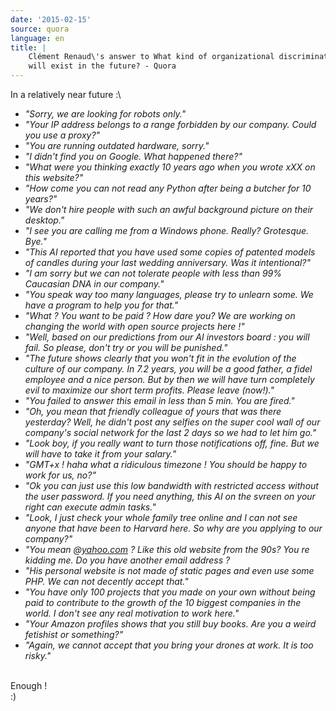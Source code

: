 ```yaml
---
date: '2015-02-15'
source: quora
language: en
title: |
    Clément Renaud\'s answer to What kind of organizational discrimination
    will exist in the future? - Quora
---
```


In a relatively near future :\

-   *\"Sorry, we are looking for robots only.\"*
-   *\"Your IP address belongs to a range forbidden by our company.
    Could you use a proxy?\"*
-   *\"You are running outdated hardware, sorry.\"*
-   *\"I didn\'t find you on Google. What happened there?\"*
-   *\"What were you thinking exactly 10 years ago when you wrote xXX on
    this website?\"*
-   *\"How come you can not read any Python after being a butcher for 10
    years?\"*
-   *\"We don\'t hire people with such an awful background picture on
    their desktop.\"*
-   *\"I see you are calling me from a Windows phone. Really? Grotesque.
    Bye.\"*
-   *\"This AI reported that you have used some copies of patented
    models of candles during your last wedding anniversary. Was it
    intentional?\"*
-   *\"I am sorry but we can not tolerate people with less than 99%
    Caucasian DNA in our company.\"*
-   *\"You speak way too many languages, please try to unlearn some. We
    have a program to help you for that.\"*
-   *\"What ? You want to be paid ? How dare you? We are working on
    changing the world with open source projects here !\"*
-   *\"Well, based on our predictions from our AI investors board : you
    will fail. So please, don\'t try or you will be punished.\"*
-   *\"The future shows clearly that you won\'t fit in the evolution of
    the culture of our company. In 7.2 years, you will be a good father,
    a fidel employee and a nice person. But by then we will have turn
    completely evil to maximize our short term profits. Please leave
    (now!).\"*
-   *\"You failed to answer this email in less than 5 min. You are
    fired.\"*
-   *\"Oh, you mean that friendly colleague of yours that was there
    yesterday? Well, he didn\'t post any selfies on the super cool wall
    of our company\'s social network for the last 2 days so we had to
    let him go.\"*
-   *\"Look boy, if you really want to turn those notifications off,
    fine. But we will have to take it from your salary.\"*
-   *\"GMT+x ! haha what a ridiculous timezone ! You should be happy to
    work for us, no?\"*
-   *\"Ok you can just use this low bandwidth with restricted access
    without the user password. If you need anything, this AI on the
    svreen on your right can execute admin tasks.\"*
-   *\"Look, I just check your whole family tree online and I can not
    see anyone that have been to Harvard here. So why are you applying
    to our company?\"*
-   *\"You mean @[yahoo.com](http://yahoo.com) ? Like this old website
    from the 90s? You re kidding me. Do you have another email address
    ?*
-   *\"His personal website is not made of static pages and even use
    some PHP. We can not decently accept that.\"*
-   *\"You have only 100 projects that you made on your own without
    being paid to contribute to the growth of the 10 biggest companies
    in the world. I don\'t see any real motivation to work here.\"*
-   *\"Your Amazon profiles shows that you still buy books. Are you a
    weird fetishist or something?\"*
-   *\"Again, we cannot accept that you bring your drones at work. It is
    too risky.\"*

\
Enough !\
:)
